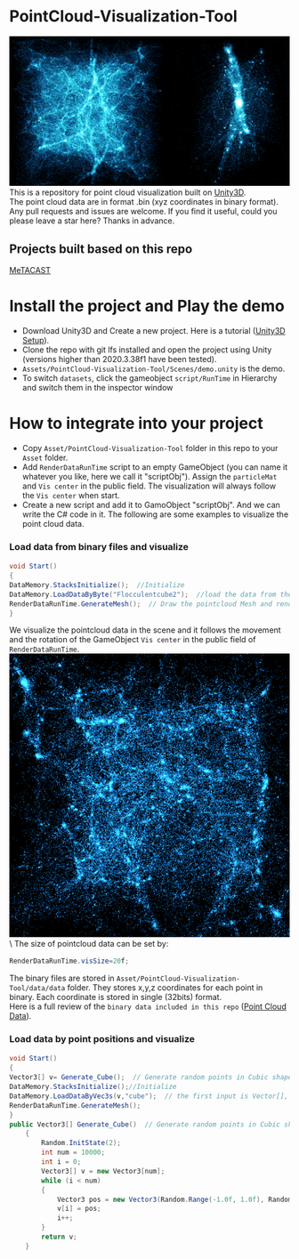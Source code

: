 PointCloud-Visualization-Tool
======

![Image](https://github.com/LixiangZhao98/PointCloud-Visualization-Tool/blob/master/Assets/pic/teaser.png "Image")
This is a repository for point cloud visualization built on [Unity3D](https://unity3d.com/get-unity/download "Unity download").\
The point cloud data are in format .bin (xyz coordinates in binary format).\
Any pull requests and issues are welcome. If you find it useful, could you please leave a star here? Thanks in advance.

## Projects built based on this repo
[MeTACAST](https://github.com/LixiangZhao98/MeTACAST "MeTACAST")

# Install the project and Play the demo
- Download Unity3D  and Create a new project. Here is a tutorial ([Unity3D Setup](https://github.com/LixiangZhao98/MeTACAST/blob/master/Assets/my/file/UnitySetup.pdf "Unity Setup")).
- Clone the repo with git lfs installed and open the project using Unity (versions higher than 2020.3.38f1 have been tested).
- `Assets/PointCloud-Visualization-Tool/Scenes/demo.unity` is the demo.
- To switch `datasets`, click the gameobject `script/RunTime` in Hierarchy and switch them in the inspector window

# How to integrate into your project
- Copy `Asset/PointCloud-Visualization-Tool` folder in this repo to your `Asset` folder.
- Add `RenderDataRunTime` script to an empty GameObject (you can name it whatever you like, here we call it "scriptObj"). Assign the `particleMat` and `Vis center` in the public field. The visualization will always follow the `Vis center` when start. 
- Create a new script and add it to GamoObject "scriptObj". And we can write the C# code in it. The following are some examples to visualize the point cloud data.
### Load data from binary files and visualize
```c#
void Start()
{
DataMemory.StacksInitialize();  //Initialize
DataMemory.LoadDataByByte("Flocculentcube2");  //load the data from the the binary file; the input is the name of the binary file
RenderDataRunTime.GenerateMesh();  // Draw the pointcloud Mesh and render in `RenderDataRunTime/cs`
}
```
We visualize the pointcloud data in the scene and it follows the movement and the rotation of the GameObject `Vis center` in the public field of `RenderDataRunTime`.
![Image](https://github.com/LixiangZhao98/PointCloud-Visualization-Tool/blob/master/Assets/pic/Flocculentcube2.png "Image")
\ The size of pointcloud data can be set by:
```c#
RenderDataRunTime.visSize=20f;
```
The binary files are stored in `Asset/PointCloud-Visualization-Tool/data/data` folder. They stores x,y,z coordinates for each point in binary. Each coordinate is stored in single (32bits) format. \
Here is a full review of the `binary data included in this repo` ([Point Cloud Data](https://github.com/LixiangZhao98/PointCloud-Visualization-Tool/blob/master/Assets/files/Data.pdf "Data")).
### Load data by point positions and visualize
```c#
void Start()
{
Vector3[] v= Generate_Cube();  // Generate random points in Cubic shape
DataMemory.StacksInitialize();//Initialize
DataMemory.LoadDataByVec3s(v,"cube");  // the first input is Vector[], the second is the name of the data (you can name it as you like)
RenderDataRunTime.GenerateMesh();
}
public Vector3[] Generate_Cube()  // Generate random points in Cubic shape
    {
        Random.InitState(2);
        int num = 10000;
        int i = 0;
        Vector3[] v = new Vector3[num];
        while (i < num)
        {
            Vector3 pos = new Vector3(Random.Range(-1.0f, 1.0f), Random.Range(-1.0f, 1.0f), Random.Range(-1.0f, 1.0f));
            v[i] = pos;
            i++;
        }
        return v;
    }
```






